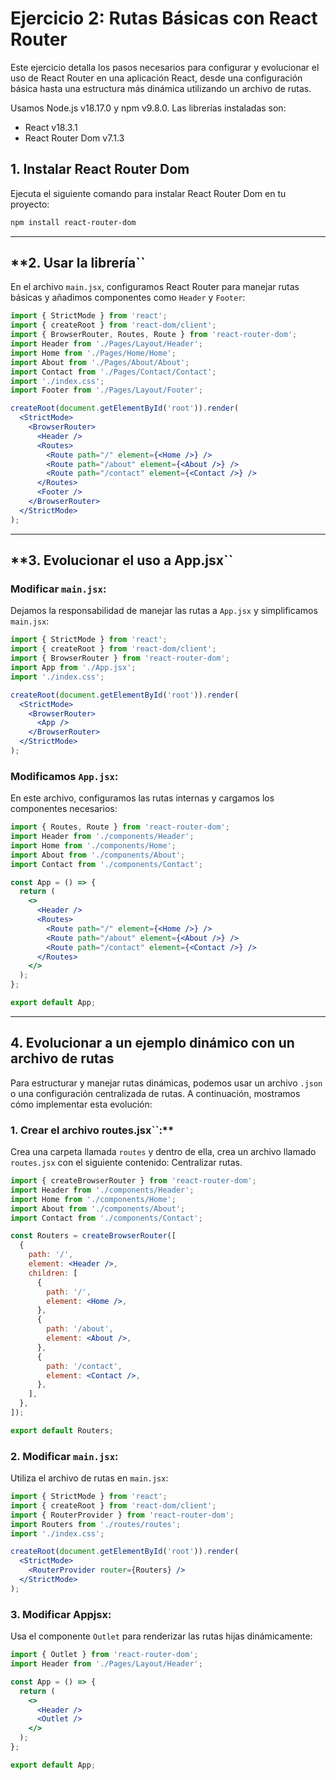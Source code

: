 # Ejercicio 2: Rutas Básicas con React Router

Este ejercicio detalla los pasos necesarios para configurar y evolucionar el uso de React Router en una aplicación React, desde una configuración básica hasta una estructura más dinámica utilizando un archivo de rutas.

Usamos Node.js v18.17.0 y npm v9.8.0.
Las librerías instaladas son:

- React v18.3.1
- React Router Dom v7.1.3

## **1. Instalar React Router Dom**

Ejecuta el siguiente comando para instalar React Router Dom en tu proyecto:

```bash
npm install react-router-dom
```

---

## **2. Usar la librería``

En el archivo `main.jsx`, configuramos React Router para manejar rutas básicas y añadimos componentes como `Header` y `Footer`:

```jsx
import { StrictMode } from 'react';
import { createRoot } from 'react-dom/client';
import { BrowserRouter, Routes, Route } from 'react-router-dom';
import Header from './Pages/Layout/Header';
import Home from './Pages/Home/Home';
import About from './Pages/About/About';
import Contact from './Pages/Contact/Contact';
import './index.css';
import Footer from './Pages/Layout/Footer';

createRoot(document.getElementById('root')).render(
  <StrictMode>
    <BrowserRouter>
      <Header />
      <Routes>
        <Route path="/" element={<Home />} />
        <Route path="/about" element={<About />} />
        <Route path="/contact" element={<Contact />} />
      </Routes>
      <Footer />
    </BrowserRouter>
  </StrictMode>
);
```

---

## **3. Evolucionar el uso a App.jsx``

### Modificar `main.jsx`:

Dejamos la responsabilidad de manejar las rutas a `App.jsx` y simplificamos `main.jsx`:

```jsx
import { StrictMode } from 'react';
import { createRoot } from 'react-dom/client';
import { BrowserRouter } from 'react-router-dom';
import App from './App.jsx';
import './index.css';

createRoot(document.getElementById('root')).render(
  <StrictMode>
    <BrowserRouter>
      <App />
    </BrowserRouter>
  </StrictMode>
);
```

### Modificamos `App.jsx`:

En este archivo, configuramos las rutas internas y cargamos los componentes necesarios:

```jsx
import { Routes, Route } from 'react-router-dom';
import Header from './components/Header';
import Home from './components/Home';
import About from './components/About';
import Contact from './components/Contact';

const App = () => {
  return (
    <>
      <Header />
      <Routes>
        <Route path="/" element={<Home />} />
        <Route path="/about" element={<About />} />
        <Route path="/contact" element={<Contact />} />
      </Routes>
    </>
  );
};

export default App;
```

---

## **4. Evolucionar a un ejemplo dinámico con un archivo de rutas**

Para estructurar y manejar rutas dinámicas, podemos usar un archivo `.json` o una configuración centralizada de rutas. A continuación, mostramos cómo implementar esta evolución:

### **1. Crear el archivo routes.jsx``**:**

Crea una carpeta llamada `routes` y dentro de ella, crea un archivo llamado `routes.jsx` con el siguiente contenido:
Centralizar rutas.

```jsx
import { createBrowserRouter } from 'react-router-dom';
import Header from './components/Header';
import Home from './components/Home';
import About from './components/About';
import Contact from './components/Contact';

const Routers = createBrowserRouter([
  {
    path: '/',
    element: <Header />,
    children: [
      {
        path: '/',
        element: <Home />,
      },
      {
        path: '/about',
        element: <About />,
      },
      {
        path: '/contact',
        element: <Contact />,
      },
    ],
  },
]);

export default Routers;
```

### **2. Modificar `main.jsx`:**

Utiliza el archivo de rutas en `main.jsx`:

```jsx
import { StrictMode } from 'react';
import { createRoot } from 'react-dom/client';
import { RouterProvider } from 'react-router-dom';
import Routers from './routes/routes';
import './index.css';

createRoot(document.getElementById('root')).render(
  <StrictMode>
    <RouterProvider router={Routers} />
  </StrictMode>
);
```

### **3. Modificar Appjsx:**

Usa el componente `Outlet` para renderizar las rutas hijas dinámicamente:

```jsx
import { Outlet } from 'react-router-dom';
import Header from './Pages/Layout/Header';

const App = () => {
  return (
    <>
      <Header />
      <Outlet />
    </>
  );
};

export default App;
```